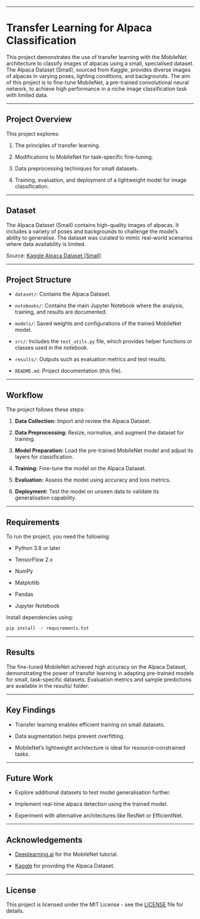 
---

# Transfer Learning for Alpaca Classification

This project demonstrates the use of transfer learning with the MobileNet architecture to classify images of alpacas using a small, specialised dataset. The Alpaca Dataset (Small), sourced from Kaggle, provides diverse images of alpacas in varying poses, lighting conditions, and backgrounds. The aim of this project is to fine-tune MobileNet, a pre-trained convolutional neural network, to achieve high performance in a niche image classification task with limited data.


---

## Project Overview

This project explores:

1. The principles of transfer learning.


2. Modifications to MobileNet for task-specific fine-tuning.


3. Data preprocessing techniques for small datasets.


4. Training, evaluation, and deployment of a lightweight model for image classification.




---

## Dataset

The Alpaca Dataset (Small) contains high-quality images of alpacas. It includes a variety of poses and backgrounds to challenge the model’s ability to generalise. The dataset was curated to mimic real-world scenarios where data availability is limited.

Source: [Kaggle Alpaca Dataset (Small)](https://www.kaggle.com/datasets/sid4sal/alpaca-dataset-small/data)


---

## Project Structure

- `dataset/`: Contains the Alpaca Dataset.

- `notebooks/`: Contains the main Jupyter Notebook where the analysis, training, and results are documented.

- `models/`: Saved weights and configurations of the trained MobileNet model.

- `src/`: Includes the `test_utils.py` file, which provides helper functions or classes used in the notebook.

- `results/`: Outputs such as evaluation metrics and test results.

- `README.md`: Project documentation (this file).



---

## Workflow

The project follows these steps:

1. **Data Collection:** Import and review the Alpaca Dataset.


2. **Data Preprocessing:** Resize, normalise, and augment the dataset for training.


3. **Model Preparation:** Load the pre-trained MobileNet model and adjust its layers for classification.


4. **Training:** Fine-tune the model on the Alpaca Dataset.


5. **Evaluation:** Assess the model using accuracy and loss metrics.


6. **Deployment:** Test the model on unseen data to validate its generalisation capability.




---

## Requirements

To run the project, you need the following:

- Python 3.8 or later

- TensorFlow 2.x

- NumPy

- Matplotlib

- Pandas

- Jupyter Notebook


Install dependencies using:
```Bash
pip install -r requirements.txt
```

---

## Results

The fine-tuned MobileNet achieved high accuracy on the Alpaca Dataset, demonstrating the power of transfer learning in adapting pre-trained models for small, task-specific datasets. Evaluation metrics and sample predictions are available in the results/ folder.


---

## Key Findings

- Transfer learning enables efficient training on small datasets.

- Data augmentation helps prevent overfitting.

- MobileNet’s lightweight architecture is ideal for resource-constrained tasks.



---

## Future Work

- Explore additional datasets to test model generalisation further.

- Implement real-time alpaca detection using the trained model.

- Experiment with alternative architectures like ResNet or EfficientNet.



---

## Acknowledgements

- [Deeplearning.ai](https://www.deeplearning.ai/) for the MobileNet tutorial.

- [Kaggle](https://www.kaggle.com/) for providing the Alpaca Dataset.

---

## License  

This project is licensed under the MIT License - see the [LICENSE](LICENSE) file for details.
